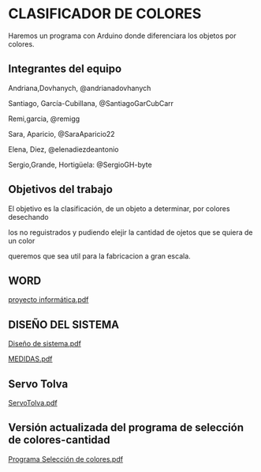 # CLASIFICADOR DE COLORES

Haremos un programa con Arduino donde diferenciara los objetos por colores.

## Integrantes del equipo

  Andriana,Dovhanych, @andrianadovhanych
	
	
  Santiago, García-Cubillana, @SantiagoGarCubCarr
  
  Remi,garcia, @remigg
  
	
  Sara, Aparicio, @SaraAparicio22
  
	
 Elena, Diez, @elenadiezdeantonio
  
	
 Sergio,Grande, Hortigüela: @SergioGH-byte


## Objetivos del trabajo

El objetivo es la clasificación, de un objeto a determinar, por colores desechando


los no reguistrados y pudiendo elejir la cantidad de ojetos que se quiera de un color 

queremos que sea util para la fabricacion a gran escala.
## WORD 
[proyecto informática.pdf](https://github.com/aigora/twIA_2021-fabrica_de_colorines/files/6326051/proyecto.informatica.780.pdf)

## DISEÑO DEL SISTEMA
[Diseño de sistema.pdf](https://github.com/aigora/twIA_2021-fabrica_de_colorines/files/6370566/Diseno.de.sistema.pdf)

[MEDIDAS.pdf](https://github.com/aigora/twIA_2021-fabrica_de_colorines/files/6370568/MEDIDAS.pdf)


## Servo Tolva
[ServoTolva.pdf](https://github.com/aigora/twIA_2021-fabrica_de_colorines/files/6366650/ServoTolva.pdf)

## Versión actualizada del programa de selección de colores-cantidad
[Programa Selección de colores.pdf](https://github.com/aigora/twIA_2021-fabrica_de_colorines/files/6372043/Programa.Seleccion.de.colores.pdf)



